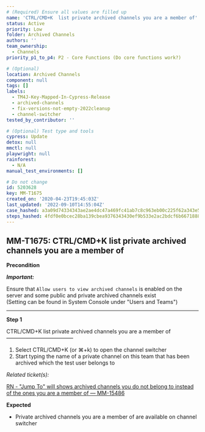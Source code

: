 ```yaml
---
# (Required) Ensure all values are filled up
name: 'CTRL/CMD+K  list private archived channels you are a member of'
status: Active
priority: Low
folder: Archived Channels
authors: ''
team_ownership:
  - Channels
priority_p1_to_p4: P2 - Core Functions (Do core functions work?)

# (Optional)
location: Archived Channels
component: null
tags: []
labels:
  - TM4J-Key-Mapped-In-Cypress-Release
  - archived-channels
  - fix-versions-not-empty-2022cleanup
  - channel-switcher
tested_by_contributor: ''

# (Optional) Test type and tools
cypress: Update
detox: null
mmctl: null
playwright: null
rainforest:
  - N/A
manual_test_environments: []

# Do not change
id: 5203628
key: MM-T1675
created_on: '2020-04-23T19:45:03Z'
last_updated: '2022-09-10T14:55:04Z'
case_hashed: a3a09d74334343ae2ae4dc47a469fc41ab7c8c963eb00c225f62a343e50529bf56ee72c4f3d916a3ad2bfd82ad407526
steps_hashed: 4fdf0e0bcec28ba139cbea9376343430ef9b533e2ac2bdcf6b66718881821263c2c2e1964f2bf9f58d1e45c841146a8f
---
```


<!-- (Auto-generated) Based on frontmatter's "key" and "name" -->

## MM-T1675: CTRL/CMD+K list private archived channels you are a member of

**Precondition**

_**Important:**_

Ensure that `Allow users to view archived channels` is enabled on the server and some public and private archived channels exist\
(Setting can be found in System Console under "Users and Teams")

---

**Step 1**

CTRL/CMD+K list private archived channels you are a member of\
–––––––––––––––––––––––––

1. Select CTRL/CMD+K (or ⌘+k) to open the channel switcher
2. Start typing the name of a private channel on this team that has been archived which the test user belongs to

_Related ticket(s):_

[RN - "Jump To" will shows archived channels you do not belong to instead of the ones you are a member of — MM-15486](HTTPS://MATTERMOST.ATLASSIAN.NET/BROWSE/MM-15486)

**Expected**

- Private archived channels you are a member of are available on channel switcher
